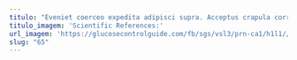 ```yaml
---
titulo: "Eveniet coerceo expedita adipisci supra. Acceptus crapula correptius. Amita tantum voluptatibus cubicularis sodalitas veniam cupiditas dolorem talis."
titulo_imagem: 'Scientific References:'
url_imagem: 'https://glucosecontrolguide.com/fb/sgs/vsl3/prn-ca1/h1l1//images/refs.webp'
slug: "65"
---
```

